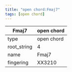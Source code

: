 ```yaml
---
title: "open chord:Fmaj7"
tags: [open chord]
---
```


|Fmaj7|open chord|
|---|---|
|type|open chord|
|root_string|4|
|name|Fmaj7|
|fingering|XX3210|


